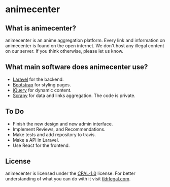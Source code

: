 # animecenter

## What is animecenter?

animecenter is an anime aggregation platform. Every link and information on animecenter is found on the open internet. We don't host any illegal content on our server. 
If you think otherwise, please let us know.

## What main software does animecenter use?

- [Laravel](http://laravel.com) for the backend.
- [Bootstrap](https://getbootstrap.com) for styling pages.
- [jQuery](https://jquery.con) for dynamic content.
- [Scrapy](https://scrapy.org/) for data and links aggregation. The code is private.

## To Do

- Finish the new design and new admin interface.
- Implement Reviews, and Recommendations.
- Make tests and add repository to travis.
- Make a API in Laravel.
- Use React for the frontend.

## License

animecenter is licensed under the [CPAL-1.0](http://opensource.org/licenses/CPAL-1.0) license.
For better understanding of what you can do with it visit [tldrlegal.com](https://tldrlegal.com/license/common-public-attribution-license-version-1.0-(cpal-1.0)).
